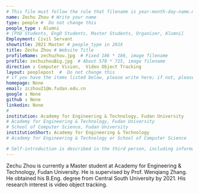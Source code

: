 ```yaml
---
# This file must follow the rule that filename is year-month-day-name.md .
name: Zechu Zhou # Write your name
type: people #  Do not change this
people_type : Alumni
# [PhD Students, EngD Students, Master Students, Organizer, Alumni]
Employment: Civil Servant
showtitle: 2021 Master # people_type in 201X
title: Zechu Zhou # Website Title
profileName: zechuzhou.jpg  # Fixed 186 * 186, image filename
profile: zechuzhouBig.jpg  # About 570 * 725, image filename
direction : Computer Vision,  Video Object Tracking
layout: peoplepost  #  Do not change this
# if you have the items listed below, please write here; if not, please write None.
homepage: None
email: zczhou21@m.fudan.edu.cn
google : None
github : None
linkedin: None
# 
institution: Academy for Engineering & Technology, Fudan University
# Academy for Engineering & Technology, Fudan University
# School of Computer Science, Fudan University
institutionShort: Academy for Engineering & Technology
# Academy for Engineering & Technology or School of Computer Science

# Self-introduction is described in the third person, including information such as educational experience
---
```


Zechu Zhou is currently a Master student at Academy for Engineering & Technology, Fudan University. He is supervised by Prof. Wenqiang Zhang. He obtained his B.Eng. degree from Central South University by 2021. His research interest is video object tracking. 




 


